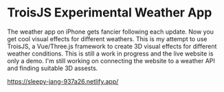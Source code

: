 # TroisJS Experimental Weather App
The weather app on iPhone gets fancier following each update. Now you get cool visual effects for different weathers. This is my attempt to use TroisJS, a Vue/Three.js framework to create 3D visual effects for different weather conditions. This is still a work in progress and the live website is only a demo. I'm still working on connecting the website to a weather API and finding suitable 3D assests. 
 
https://sleepy-jang-937a26.netlify.app/

